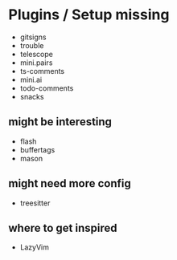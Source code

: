 # Plugins / Setup missing

- gitsigns
- trouble
- telescope
- mini.pairs
- ts-comments
- mini.ai
- todo-comments
- snacks

## might be interesting

- flash
- buffertags
- mason

## might need more config

- treesitter

## where to get inspired

- LazyVim
